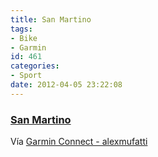 ```yaml
---
title: San Martino
tags:
- Bike
- Garmin
id: 461
categories:
- Sport
date: 2012-04-05 23:22:08
---
```


### [San Martino](http://connect.garmin.com/activity/164994556)

Vía [Garmin Connect - alexmufatti](http://connect.garmin.com/explore?owner=alexmufatti)
